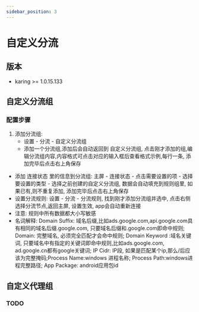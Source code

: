 ```yaml
---
sidebar_position: 3
---
```

# 自定义分流

## 版本
- karing >= 1.0.15.133


## 自定义分流组

### 配置步骤
1. 添加分流组:
   - 设置 - 分流 - 自定义分流组
   - 添加一个分流组,添加后会自动返回到 自定义分流组, 点击刚才添加的组,编辑分流组内容,内容格式可点击对应的输入框后查看格式示例,每行一条, 添加完毕后点击右上角保存
 - 添加 连接状态 里的信息到分流组: 主屏 - 连接状态 - 点击需要设置的项 - 选择要设置的类型 - 选择之前创建的自定义分流组, 数据会自动填充到规则组里, 如果已有,则不重复添加, 添加完毕后点击右上角保存
 - 设置分流规则: 设置 - 分流 - 分流规则, 找到刚才添加分流组并选中, 点击右侧选择分流节点,返回主屏, 设置生效, app会自动重新连接
 - 注意: 规则中所有数据都大小写敏感
 - 名词解释: Domain Suffix: 域名后缀,比如ads.google.com,api.google.com具有相同的域名后缀.google.com, 只要域名后缀和.google.com即命中规则; Domain: 完整域名, 必须完全匹配才会命中规则; Domain Keyword :域名关键词, 只要域名中有指定的关键词即命中规则,比如ads.google.com, ad.google.cn都有google关键词; IP Cidr: IP段, 如果是匹配某个ip,那么/后应该为完整掩码;Process Name:windows 进程名称; Process Path:windows进程完整路径; App Package: android应用包id





## 自定义代理组
### TODO


